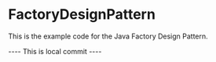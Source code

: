 # FactoryDesignPattern

This is the example code for the Java Factory Design Pattern.

---- This is local commit ----
